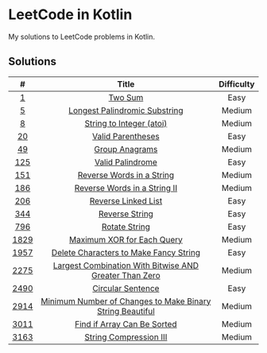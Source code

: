 # LeetCode in Kotlin

My solutions to LeetCode problems in Kotlin.

## Solutions

|                                                #                                                 |                                                            Title                                                             | Difficulty |
|:------------------------------------------------------------------------------------------------:|:----------------------------------------------------------------------------------------------------------------------------:|:----------:|
|                     [1](https://leetcode.com/problems/two-sum/description/)                      |                              [Two Sum](src/main/kotlin/com/schmoczer/leetcode/_0001/TwoSum.kt)                               |    Easy    |
|                [5](https://leetcode.com/problems/longest-palindromic-substring/)                 |         [Longest Palindromic Substring](src/main/kotlin/com/schmoczer/leetcode/_0005/LongestPalindromicSubstring.kt)         |   Medium   |
|                    [8](https://leetcode.com/problems/string-to-integer-atoi/)                    |                 [String to Integer (atoi)](src/main/kotlin/com/schmoczer/leetcode/_0008/StringToInteger.kt)                  |   Medium   |
|                      [20](https://leetcode.com/problems/valid-parentheses/)                      |                    [Valid Parentheses](src/main/kotlin/com/schmoczer/leetcode/_0020/ValidParentheses.kt)                     |    Easy    |
|                       [49](https://leetcode.com/problems/group-anagrams/)                        |                       [Group Anagrams](src/main/kotlin/com/schmoczer/leetcode/_0049/GroupAnagrams.kt)                        |   Medium   |
|                      [125](https://leetcode.com/problems/valid-palindrome/)                      |                     [Valid Palindrome](src/main/kotlin/com/schmoczer/leetcode/_0125/ValidPalindrome.kt)                      |    Easy    |
|                 [151](https://leetcode.com/problems/reverse-words-in-a-string/)                  |              [Reverse Words in a String](src/main/kotlin/com/schmoczer/leetcode/_0151/ReverseWordsInString.kt)               |   Medium   |
|                [186](https://leetcode.com/problems/reverse-words-in-a-string-ii/)                |         [Reverse Words in a String II](src/main/kotlin/com/schmoczer/leetcode/_0186/ReverseWordsInStringInPlace.kt)          |   Medium   |
|                    [206](https://leetcode.com/problems/reverse-linked-list/)                     |                   [Reverse Linked List](src/main/kotlin/com/schmoczer/leetcode/_0206/ReverseLinkedList.kt)                   |    Easy    |
|                       [344](https://leetcode.com/problems/reverse-string/)                       |                       [Reverse String](src/main/kotlin/com/schmoczer/leetcode/_0344/ReverseString.kt)                        |    Easy    |
|                       [796](https://leetcode.com/problems/rotate-string/)                        |                        [Rotate String](src/main/kotlin/com/schmoczer/leetcode/_0796/RotateString.kt)                         |    Easy    |
|                [1829](https://leetcode.com/problems/maximum-xor-for-each-query/)                 |             [Maximum XOR for Each Query](src/main/kotlin/com/schmoczer/leetcode/_1829/MaximumXorForEachQuery.kt)             |   Medium   |
|          [1957](https://leetcode.com/problems/delete-characters-to-make-fancy-string/)           | [Delete Characters to Make Fancy String](src/main/kotlin/com/schmoczer/leetcode/_1957/DeleteCharactersToMakeFancyString.kt)  |    Easy    |
|  [2275](https://leetcode.com/problems/largest-combination-with-bitwise-and-greater-than-zero/)   | [Largest Combination With Bitwise AND Greater Than Zero](src/main/kotlin/com/schmoczer/leetcode/_2275/LargestCombination.kt) |   Medium   |
|                     [2490](https://leetcode.com/problems/circular-sentence/)                     |                    [Circular Sentence](src/main/kotlin/com/schmoczer/leetcode/_2490/CircularSentence.kt)                     |    Easy    |
| [2914](https://leetcode.com/problems/minimum-number-of-changes-to-make-binary-string-beautiful/) |   [Minimum Number of Changes to Make Binary String Beautiful](src/main/kotlin/com/schmoczer/leetcode/_2914/MinChanges.kt)    |   Medium   |
|                [3011](https://leetcode.com/problems/find-if-array-can-be-sorted/)                |            [Find if Array Can Be Sorted](src/main/kotlin/com/schmoczer/leetcode/_3011/FindIfArrayCanBeSorted.kt)             |   Medium   |
|                  [3163](https://leetcode.com/problems/string-compression-iii/)                   |                 [String Compression III](src/main/kotlin/com/schmoczer/leetcode/_3163/StringCompression3.kt)                 |   Medium   |
